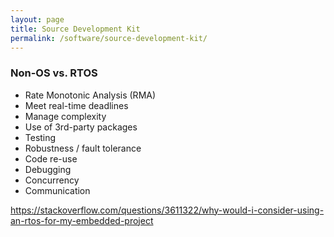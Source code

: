 ```yaml
---
layout: page
title: Source Development Kit
permalink: /software/source-development-kit/
---
```


### Non-OS vs. RTOS

- Rate Monotonic Analysis (RMA)
- Meet real-time deadlines
- Manage complexity
- Use of 3rd-party packages
- Testing 
- Robustness / fault tolerance
- Code re-use
- Debugging
- Concurrency
- Communication

https://stackoverflow.com/questions/3611322/why-would-i-consider-using-an-rtos-for-my-embedded-project
